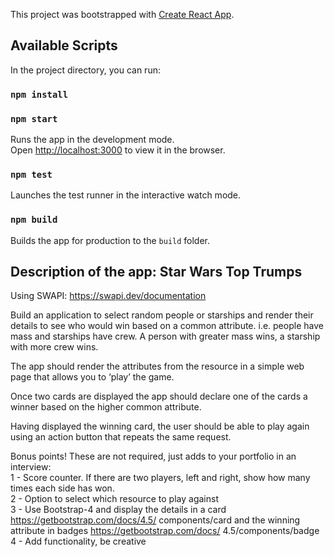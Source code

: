 This project was bootstrapped with [Create React App](https://github.com/facebook/create-react-app).

## Available Scripts

In the project directory, you can run:

### `npm install`

### `npm start`

Runs the app in the development mode.<br />
Open [http://localhost:3000](http://localhost:3000) to view it in the browser.

### `npm test`

Launches the test runner in the interactive watch mode.

### `npm build`

Builds the app for production to the `build` folder.<br />

## Description of the app: Star Wars Top Trumps

Using SWAPI: https://swapi.dev/documentation

Build an application to select random people or starships and render their details to see who would win based on a common attribute.
i.e. people have mass and starships have crew. A person with greater mass wins, a starship with more crew wins.

The app should render the attributes from the resource in a simple web page that allows you to ‘play’ the game.

Once two cards are displayed the app should declare one of the cards a winner based on the higher common attribute.

Having displayed the winning card, the user should be able to play again using an action button that repeats the same request.

Bonus points! These are not required, just adds to your portfolio in an interview:<br>
1 - Score counter. If there are two players, left and right, show how many times each side has won.<br>
2 - Option to select which resource to play against<br>
3 - Use Bootstrap-4 and display the details in a card https://getbootstrap.com/docs/4.5/ components/card and the winning attribute in badges https://getbootstrap.com/docs/ 4.5/components/badge<br>
4 - Add functionality, be creative
